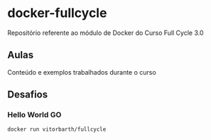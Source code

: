 # docker-fullcycle
Repositório referente ao módulo de Docker do Curso Full Cycle 3.0 

## Aulas
Conteúdo e exemplos trabalhados durante o curso

## Desafios
### Hello World GO
``docker run vitorbarth/fullcycle``
